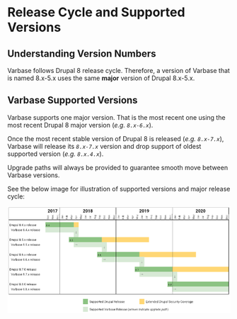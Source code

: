 # Release Cycle and Supported Versions

## Understanding Version Numbers

Varbase follows Drupal 8 release cycle. Therefore, a version of Varbase that is named 8.x-5.x uses the same **major** version of Drupal 8.x-5.x.



## Varbase Supported Versions

Varbase supports one major version. That is the most recent one using the most recent Drupal 8 major version \(_e.g. `8.x-6.x`_\). 

Once the most recent stable version of Drupal 8 is released \(_e.g. `8.x-7.x`_\), Varbase will release its _`8.x-7.x`_ version and drop support of oldest supported version \(_e.g. `8.x.4.x`_\).

Upgrade paths will always be provided to guarantee smooth move between Varbase versions.

See the below image for illustration of supported versions and major release cycle:

![Drupal 8 Feature Versions Release Cycle and How Varbase Follows It](../.gitbook/assets/varbase-releases.png)



